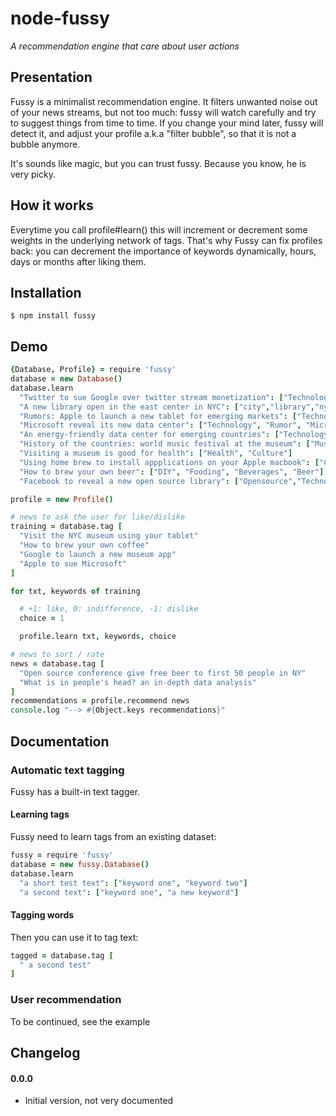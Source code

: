 
node-fussy
==========

*A recommendation engine that care about user actions*

## Presentation

Fussy is a minimalist recommendation engine. It filters unwanted noise out of your news streams,
but not too much: fussy will watch carefully and try to suggest things from time to time.
If you change your mind later, fussy will detect it, and adjust your profile a.k.a "filter bubble",
so that it is not a bubble anymore.

It's sounds like magic, but you can trust fussy. Because you know, he is very picky.

## How it works

Everytime you call profile#learn() this will increment or decrement some weights in the underlying network of tags.
That's why Fussy can fix profiles back: you can decrement the importance of keywords dynamically,
hours, days or months after liking them.

## Installation

    $ npm install fussy

## Demo

```CoffeeScript
{Database, Profile} = require 'fussy'
database = new Database()
database.learn
  "Twitter to sue Google over twitter stream monetization": ["Technology", "Twitter", "Google", "Internet"]
  "A new library open in the east center in NYC": ["city","library","nyc"]
  "Rumors: Apple to launch a new tablet for emerging markets": ["Technology", "Apple", "Rumor"]
  "Microsoft reveal its new data center": ["Technology", "Rumor", "Microsoft"]
  "An energy-friendly data center for emerging countries": ["Technology", "World", "Energy"]
  "History of the countries: world music festival at the museum": ["Music", "City","Culture"]
  "Visiting a museum is good for health": ["Health", "Culture"]
  "Using home brew to install appplications on your Apple macbook": ["Computers", "Software", "Apple"]
  "How to brew your own beer": ["DIY", "Fooding", "Beverages", "Beer"]
  "Facebook to reveal a new open source library": ["Opensource","Technology","Facebook","Social Networks"]

profile = new Profile()

# news to ask the user for like/dislike
training = database.tag [
  "Visit the NYC museum using your tablet"
  "How to brew your own coffee"
  "Google to launch a new museum app"
  "Apple to sue Microsoft"
]

for txt, keywords of training

  # +1: like, 0: indifference, -1: dislike 
  choice = 1

  profile.learn txt, keywords, choice

# news to sort / rate
news = database.tag [
  "Open source conference give free beer to first 50 people in NY"
  "What is in people's head? an in-depth data analysis"
]
recommendations = profile.recommend news
console.log "--> #{Object.keys recommendations}"
```

## Documentation

### Automatic text tagging

Fussy has a built-in text tagger. 

#### Learning tags

Fussy need to learn tags from an existing dataset: 

```CoffeeScript
fussy = require 'fussy'
database = new fussy.Database()
database.learn
  "a short test text": ["keyword one", "keyword two"]
  "a second text": ["keyword one", "a new keyword"]
```

#### Tagging words

Then you can use it to tag text:

```CoffeeScript
tagged = database.tag [
  " a second test"
]
```

### User recommendation

To be continued, see the example

## Changelog

#### 0.0.0

 * Initial version, not very documented
